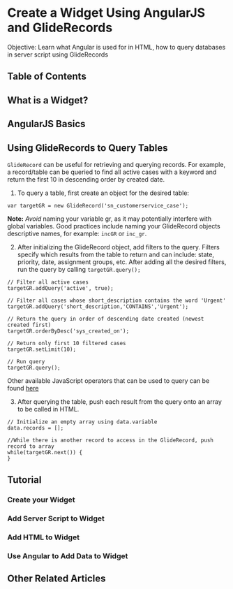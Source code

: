 # Create a Widget Using AngularJS and GlideRecords
Objective: Learn what Angular is used for in HTML, how to query databases in server script using GlideRecords

## Table of Contents

## What is a Widget?

## AngularJS Basics

## Using GlideRecords to Query Tables
`GlideRecord` can be useful for retrieving and querying records. For example, a record/table can be queried to find all active cases with a keyword and return the first 10 in descending order by created date.

1. To query a table, first create an object for the desired table: 
```
var targetGR = new GlideRecord('sn_customerservice_case');
```
**Note:** *Avoid* naming your variable gr, as it may potentially interfere with global variables. Good practices include naming your GlideRecord objects descriptive names, for example: `incGR` or `inc_gr`.

2. After initializing the GlideRecord object, add filters to the query. Filters specify which results from the table to return and can include: state, priority, date, assignment groups, etc. After adding all the desired filters, run the query by calling `targetGR.query();`

```
// Filter all active cases
targetGR.addQuery('active', true);

// Filter all cases whose short_description contains the word 'Urgent'
targetGR.addQuery('short_description,'CONTAINS','Urgent');

// Return the query in order of descending date created (newest created first)
targetGR.orderByDesc('sys_created_on');

// Return only first 10 filtered cases
targetGR.setLimit(10);

// Run query
targetGR.query();
```
Other available JavaScript operators that can be used to query can be found [here]( https://docs.servicenow.com/bundle/madrid-application-development/page/script/server-scripting/concept/c_UsingGlideRecordToQueryTables.html])

3. After querying the table, push each result from the query onto an array to be called in HTML.
```
// Initialize an empty array using data.variable
data.records = [];

//While there is another record to access in the GlideRecord, push record to array
while(targetGR.next()) {
}
```

## Tutorial
### Create your Widget
### Add Server Script to Widget
### Add HTML to Widget
### Use Angular to Add Data to Widget

## Other Related Articles
 
